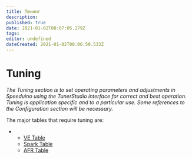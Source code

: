 ```yaml
---
title: Тюнинг
description: 
published: true
date: 2021-01-02T08:07:05.279Z
tags: 
editor: undefined
dateCreated: 2021-01-02T08:06:59.533Z
---
```


Tuning
======

*The Tuning section is to set operating parameters and adjustments in Speeduino using the TunerStudio interface for correct and best operation. Tuning is application specific and to a particular use. Some references to the Configuration section will be necessary.*

The major tables that require tuning are:

-   -   [VE Table](tuning "wikilink")
    -   [Spark Table](Spark_Table "wikilink")
    -   [AFR Table](AFR_Table "wikilink")
